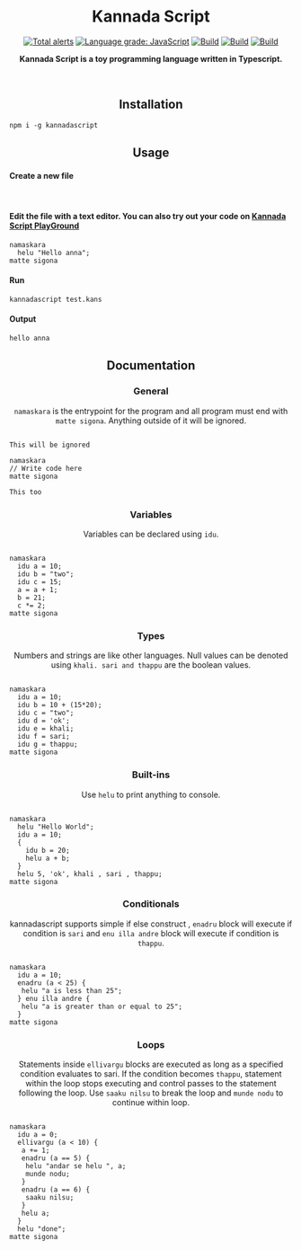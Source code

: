 <h1 align="center">Kannada Script</h1>
<p align="center">
<a href="https://lgtm.com/projects/g/DulLabs/kannada-script/alerts/"><img alt="Total alerts" src="https://img.shields.io/lgtm/alerts/g/DulLabs/kannada-script.svg?logo=lgtm&logoWidth=18"/></a>
<a href="https://lgtm.com/projects/g/DulLabs/kannada-script/context:javascript"><img alt="Language grade: JavaScript" src="https://img.shields.io/lgtm/grade/javascript/g/DulLabs/kannada-script.svg?logo=lgtm&logoWidth=18"/></a>
<a href="https://github.com/DulLabs/kannada-script/actions/workflows/node.js.yml/badge.svg"><img alt="Build" src="https://github.com/DulLabs/kannada-script/actions/workflows/node.js.yml/badge.svg"/></a>
<a href="https://kannadascript.js.org/"><img alt="Build" src="https://img.shields.io/badge/website-kannadascript.js.org-orange"/></a>
<a href="https://www.npmjs.com/package/kannadascript"><img alt="Build" src="https://img.shields.io/badge/npm-kannadascript-orange"/></a>

</p>
<p align="center">
  <b>Kannada Script is a toy programming language written in Typescript.</b>
</p>
<br>

<h2 align="center">Installation</h2>

```
npm i -g kannadascript
```

<h2 align="center">Usage</h2>

<h4 align="left">Create a new file</h4><br/>


<h4 align="left">Edit the file with a text editor.
You can also try out your code on <a href="https://kannadascript.js.org/#playground">Kannada Script PlayGround</a></h4>

```
namaskara
  helu "Hello anna";
matte sigona

```

<h4 align="left">Run</h4>

```
kannadascript test.kans
```

<h4 align="left">Output</h4>

```
hello anna
```



<h2 align="center">Documentation</h2>

<h3 align="center">General</h3>
<p align="center"><code>namaskara</code> is the entrypoint for the program and all program must end with <code>matte sigona</code>. Anything outside of it will be ignored.</p>

```

This will be ignored

namaskara
// Write code here
matte sigona

This too
```

<h3 align="center">Variables</h3>
<p align="center">Variables can be declared using <code>idu</code>.</p>

```

namaskara
  idu a = 10;
  idu b = "two";
  idu c = 15;
  a = a + 1;
  b = 21;
  c *= 2;
matte sigona
```

<h3 align="center">Types</h3>
<p align="center">Numbers and strings are like other languages. Null values can be denoted using <code>khali. sari and thappu</code> are the boolean values.</p>

```

namaskara
  idu a = 10;
  idu b = 10 + (15*20);
  idu c = "two";
  idu d = 'ok';
  idu e = khali;
  idu f = sari;
  idu g = thappu;
matte sigona
```

<h3 align="center">Built-ins</h3>
<p align="center">Use <code>helu</code> to print anything to console.</p>

```

namaskara
  helu "Hello World";
  idu a = 10;
  {
    idu b = 20;
    helu a + b;
  }
  helu 5, 'ok', khali , sari , thappu;
matte sigona
```

<h3 align="center">Conditionals</h3>
<p align="center">kannadascript supports simple if else construct , <code>enadru</code> block will execute if condition is <code>sari</code> and <code>enu illa andre</code> block will execute if condition is <code>thappu</code>.</p>

```

namaskara
  idu a = 10;
  enadru (a < 25) {
   helu "a is less than 25";
  } enu illa andre {
   helu "a is greater than or equal to 25";
  }
matte sigona
```

<h3 align="center">Loops</h3>
<p align="center">Statements inside <code>ellivargu</code> blocks are executed as long as a specified condition evaluates to sari. If the condition becomes <code>thappu</code>, statement within the loop stops executing and control passes to the statement following the loop. Use <code>saaku nilsu</code> to break the loop and <code className="language-cpp">munde nodu</code> to continue within loop.</p>


```

namaskara
  idu a = 0;
  ellivargu (a < 10) {
   a += 1;
   enadru (a == 5) {
    helu "andar se helu ", a;
    munde nodu;
   }
   enadru (a == 6) {
    saaku nilsu;
   }
   helu a;
  }
  helu "done";
matte sigona
```



